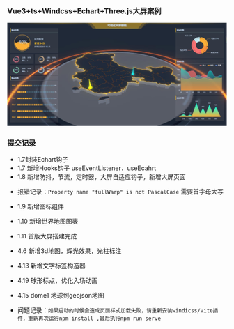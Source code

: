 ### Vue3+ts+Windcss+Echart+Three.js大屏案例
![RUNOOB 图标](./src/assets/bgs.jpg)
### 提交记录
* 1.7封装Echart钩子
* 1.7 新增Hooks钩子 useEventListener，useEcahrt
* 1.8 新增防抖，节流，定时器，大屏自适应钩子，新增大屏页面
- 报错记录：`Property name "fullWarp" is not PascalCase` 需要首字母大写
* 1.9 新增图标组件
* 1.10 新增世界地图图表
* 1.11 首版大屏搭建完成 
* 4.6 新增3d地图，辉光效果，光柱标注
* 4.13 新增文字标签构造器
* 4.19 球形标点，优化入场动画
 
* 4.15 dome1 地球到geojson地图
- 问题记录：`如果启动的时候会造成页面样式加载失败，请重新安装windicss/vite插件，重新再次运行npm install ,最后执行npm run serve`  